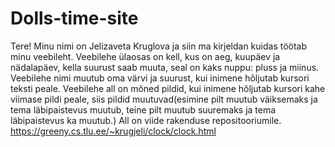 # Dolls-time-site
Tere! Minu nimi on Jelizaveta Kruglova ja siin ma kirjeldan kuidas töötab minu veebileht. Veebilehe ülaosas on kell, kus on aeg, kuupäev ja nädalapäev, kella suurust saab muuta, seal on kaks nuppu: pluss ja miinus. Veebilehe nimi muutub oma värvi ja suurust, kui inimene hõljutab kursori teksti peale. Veebilehe all on mõned pildid, kui inimene hõljutab kursori kahe viimase pildi peale, siis pildid muutuvad(esimine pilt muutub väiksemaks ja tema läbipaistevus muutub, teine pilt muutub suuremaks ja tema läbipaistevus ka muutub.) All on viide rakenduse repositooriumile. https://greeny.cs.tlu.ee/~krugjeli/clock/clock.html
